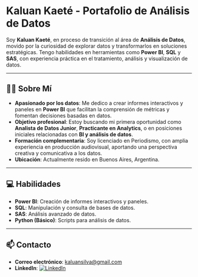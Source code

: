 # Kaluan Kaeté - Portafolio de Análisis de Datos

Soy **Kaluan Kaeté**, en proceso de transición al área de **Análisis de Datos**, movido por la curiosidad de explorar datos y transformarlos en soluciones estratégicas. Tengo habilidades en herramientas como **Power BI**, **SQL** y **SAS**, con experiencia práctica en el tratamiento, análisis y visualización de datos.

---

## 🙋‍♂️ Sobre Mí

- **Apasionado por los datos**: Me dedico a crear informes interactivos y paneles en **Power BI** que facilitan la comprensión de métricas y fomentan decisiones basadas en datos.
- **Objetivo profesional**: Estoy buscando mi primera oportunidad como **Analista de Datos Junior**, **Practicante en Analytics**, o en posiciones iniciales relacionadas con **BI y análisis de datos**.
- **Formación complementaria**: Soy licenciado en Periodismo, con amplia experiencia en producción audiovisual, aportando una perspectiva creativa y comunicativa a los datos.
- **Ubicación**: Actualmente resido en Buenos Aires, Argentina.

---

## 💻 Habilidades

- **Power BI**: Creación de informes interactivos y paneles.
- **SQL**: Manipulación y consulta de bases de datos.
- **SAS**: Análisis avanzado de datos.
- **Python (Básico)**: Scripts para análisis de datos.

---

## 📫 Contacto

- **Correo electrónico**: [kaluansilva@gmail.com](mailto:kaluansilva@gmail.com)
- **LinkedIn**: [![LinkedIn](https://img.shields.io/badge/-Kaluan%20Kaeté-blue?style=flat-square&logo=Linkedin&logoColor=white)](https://www.linkedin.com/in/kaluan-kaeté-b737251a5)
